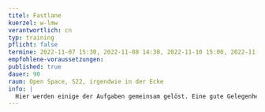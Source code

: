 ```yaml
---
titel: Fastlane
kuerzel: w-lmw
verantwortlich: cn
typ: training
pflicht: false
termine: 2022-11-07 15:30, 2022-11-08 14:30, 2022-11-10 15:00, 2022-11-17 15:00
empfohlene-voraussetzungen:
published: true
dauer: 90
raum: Open Space, S22, irgendwie in der Ecke
info: |
  Hier werden einige der Aufgaben gemeinsam gelöst. Eine gute Gelegenheit für alle, die ihr Know-how noch ein bisschen auffrischen wollen.
---
```

